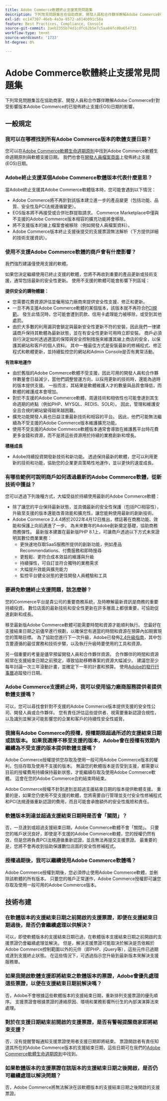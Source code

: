 ```yaml
---
title: Adobe Commerce軟體終止支援常見問題集
description: 下列常見問題集旨在協助商家、開發人員和合作夥伴瞭解Adobe Commerce針對受影響版本Adobe Commerce的已發佈終止支援(EOS)日期的影響。
exl-id: ec147307-46eb-4a3a-8572-a014b091c58a
feature: Best Practices, Compliance, Console
source-git-commit: 2aeb2355b74d1cdfc62b5e7c5aa04fcd0a654733
workflow-type: tm+mt
source-wordcount: '1733'
ht-degree: 0%

---
```


# Adobe Commerce軟體終止支援常見問題集

下列常見問題集旨在協助商家、開發人員和合作夥伴瞭解Adobe Commerce針對受影響版本Adobe Commerce的已發佈終止支援(EOS)日期的影響。

## 一般規定

### 我可以在哪裡找到所有Adobe Commerce版本的軟體支援日期？

您可以在[Adobe Commerce軟體生命週期原則](https://www.adobe.com/content/dam/cc/en/legal/terms/enterprise/pdfs/Adobe-Commerce-Software-Lifecycle-Policy.pdf)中找到Adobe Commerce軟體生命週期原則與軟體支援日期。 我們也會在[開發人員檔案頁面](https://experienceleague.adobe.com/en/docs/commerce-operations/release/versions)上發佈終止支援(EOS)日期。

### Adobe終止支援某個Adobe Commerce軟體版本代表什麼意思？

當Adobe終止支援其Adobe Commerce軟體版本時，您可能會遇到以下情況：

* Adobe Commerce將不再針對該版本建立進一步的產品變更（包括功能、品質、安全性及PCI法規遵循變更）。
* EOS版本將不再接受或合併社群提取請求。 Commerce Marketplace中僅與不支援的Adobe Commerce版本相容的擴充功能將會移除。
* 將不支援版本的線上檔案會被移除（例如開發人員檔案資料）。
* Adobe Commerce版本終止支援後提交的支援票證無法解析（下方提供詳細的技術支援資訊）。

### 使用不支援Adobe Commerce軟體的商戶會有什麼影響？

我們強烈建議僅使用支援的軟體。

如果您決定繼續使用已終止支援的軟體，您將不再收到重要的產品更新或技術支援，通常包括最新的安全性更新。 使用不支援的軟體可能會影響下列區域：

**提供安全的購物體驗：**

* 您需要花費資源評估並僱用協力廠商來提供安全性支援、修正和更新。
* 一旦不再支援Adobe Commerce軟體的某個版本，該版本就不再符合[PCI規範](https://www.pcisecuritystandards.org/pci_security/maintaining_payment_security)。 發生此情況時，您可能會遭到罰款、信用卡處理能力被移除，或受到其他處罰。
* 由於大多數的利用漏洞會鎖定與最新安全性更新不符的安裝，因此我們一律建議商戶保持其軟體為最新狀態，並在有安全性更新可用時立即安裝。 商戶必須自行決定如何透過適當的保障與安全控制措施來維護其線上商店的安全，以保護其網站和客戶的個人資料。 其中一種最佳方式是安裝最新的修補程式、修正程式和軟體更新，並持續監控您的網站和Admin Console是否有異常活動。

**有效率地運作**

* 由於舊版的Adobe Commerce軟體不受支援，因此可用的開發人員和合作夥伴數量會日益減少，當他們調整營運方向，以採用更新的技術時，還能為過時的版本提供支援。 一般而言，其結果是軟體維護人才的數量與品質會降低，而軟體的維護成本會增加。
* 對於不支援的Adobe Commerce軟體，周邊技術和相依性也可能會達到其生命週期的終點（例如PHP、MYSQL、REDIS、SOLR）。 因此，管理和維護安全且合規的網站變得越來越困難。
* 擴充功能開發人員也日益注重最新技術和相容的平台。 因此，他們可能無法繼續為不受支援的Adobe Commerce版本維護擴充功能。
* 使用不受支援的Adobe Commerce軟體版本通常會導致在維護舊平台時花費更多金錢和資源，而不是將這些資源用於持續的業務創新和增長。

**積極成長**

* Adobe持續投資開發新技術和新功能。 透過保持最新的軟體，您可以利用更新的技術和功能，協助您的企業更具策略性地運作，並以更快的速度成長。

### 有哪些範例可說明商戶如何透過最新的Adobe Commerce軟體，從新技術中獲益？

您可以透過下列幾種方式，大幅受益於持續使用最新的Adobe Commerce軟體：

* 除了讓您的平台保持最新狀態，並具備最新的安全性保護（包括PCI相容性），升級至支援的版本還能改善效能和擴充性，讓您能夠使用最新的創新技術。
* Adobe Commerce 2.4.4將於2022年4月12日推出，標誌著在商務功能、效能和保護上向前邁進了一步。 為未來數年的Adobe創新奠定基礎，協助商務商務彈性。 最新版本建置在最新版PHP 8.1上，可讓商戶透過以下方式未來證明其數位商業業務：
   * 更快速地存取SaaS服務所提供的創新功能，例如產品Recommendations、付費服務和即時搜尋
   * 更輕鬆、更符合成本效益的維護與升級
   * 持續彈性，可自訂並符合獨特的業務需求
   * 大幅提升效能與擴充能力
   * 監控平台健全狀態的更佳開發人員體驗和工具

### 要避免軟體終止支援問題，該怎麼辦？

您的Commerce平台是貴公司的重要商務系統，及時瞭解最新資訊是商務的重要持續投資。 數位店面的最新技術和安全性更新在許多層面上都很重要，可協助促進創新和成長。

移至最新版Adobe Commerce軟體可能需要時間和資源才能順利執行。 您最好在支援結束日期之前儘早進行規劃，以確保您有適當的時間和資源在預算內如期實現您的策略目標。 為了協助您進行下一次升級，Adobe已發佈[2.4升級指南](https://experienceleague.adobe.com/docs/commerce-operations/assets/adobe-commerce-2-4-upgrade-guide.pdf)，其中包含要遵循的最佳實務和技術步驟，以及執行升級時要使用的工具和資源。

另一個重要的考量是儘早預留開發人員和合作夥伴資源。 合作夥伴的時間和資源經常在支援結束日期之前預定，導致協助移轉專案的資源大幅減少。 建議您至少每年討論一次三年滾動計畫，並確定下一年的計畫和預算。 使用[Adobe的發行行事曆](https://experienceleague.adobe.com/en/docs/commerce-operations/release/planning/schedule)追蹤發行日期。

### Adobe Commerce支援終止時，我可以使用協力廠商服務提供者提供軟體支援嗎？

可以，您可以尋找會針對不支援的Adobe Commerce版本提供支援的安全性公司、開發人員或合作夥伴。 您有責任評估這些提供者、視需要重新認證合規性，以及識別並解決可能影響您的企業和客戶的持續性安全性威脅。

### 我擁有Adobe Commerce的授權，授權期限超過所述的支援結束日期或該版本。 如果我選擇不移至支援的版本，Adobe會在授權有效期內繼續為不受支援的版本提供軟體支援嗎？

Adobe Commerce授權提供您存取及使用一般可用Adobe Commerce版本的權利，包括存取及使用不支援的版本。 無論您的軟體版本是否受到支援，都需要以目前的授權費用持續保持最新狀態，才能繼續存取及使用Adobe Commerce軟體。 這會在您的Adobe Commerce合約結束時結束。

Adobe Commerce授權不針對達到並超過支援結束日期的版本提供軟體支援。 重要的是，如果您仍使用不受支援的軟體，您將需要自行管理並支付安全性修補程式和PCI法規遵循重新認證的費用，而且可能會承擔額外的安全性風險和責任。

### 軟體版本到達並超過支援結束日期時是否會「關閉」？

否，一旦達到或超過支援結束日期，Adobe Commerce軟體不會「關閉」。 只要您的帳戶狀況良好，即使是不支援的Adobe Commerce軟體，您的授權仍然有效，但是您將負責PCI法規遵循重新認證，並且無法再提交支援票證。 最重要的是，您將不會再收到協助保護數位店面的安全性修補程式。

### 授權過期後，我可以繼續使用Adobe Commerce軟體嗎？

Adobe Commerce授權到期後，您必須停止使用Adobe Commerce軟體，並刪除該軟體的所有版本。 只要您的帳戶正常運作，Adobe Commerce授權即可讓您存取及使用一般可用的Adobe Commerce版本。

## 技術布建

### 在軟體版本的支援結束日期之前開啟的支援票證，即便在支援結束日期過後，是否仍會繼續處理以供解決？

可以，即使軟體版本的支援結束日期已過，在軟體版本支援結束日期之前開啟的支援票證仍會繼續處理並解決。 但是，解決支援票證可能取決於解決是否依賴於Adobe Commerce控制範圍以外的元件（即PHP、jQuery等），這些元件已過期或達到支援終止狀態。 在這些情況下，可透過指示您升級到最新版本來解決支援服務單。

### 如果我開啟軟體支援即將結束之軟體版本的票證，Adobe會優先處理這些票證，以便在支援結束日期前解決嗎？

否，Adobe不會根據這些軟體版本的支援結束日期，重新排列支援票證的優先順序。 支援票證會根據票證的連絡原因、環境和業務影響所衍生的內部演演算法來處理。

### 對於在支援日期結束前開啟的支援票證，是否有警報提醒商家即將結束支援？

否，沒有提醒警報通知支援票證使用者支援日期即將結束。 票證開啟者有責任知道其所在的Adobe Commerce版本的支援結束日期，這些日期可在我們的[Adobe Commerce軟體生命週期原則](https://magento.com/sites/default/files/magento-software-lifecycle-policy.pdf)中找到。

### 如果軟體版本的支援票證在該版本的支援結束日期之後開啟，是否仍可繼續處理以解決問題？

否，Adobe Commerce將無法解決在該軟體版本的支援結束日期之後開啟的支援票證。
